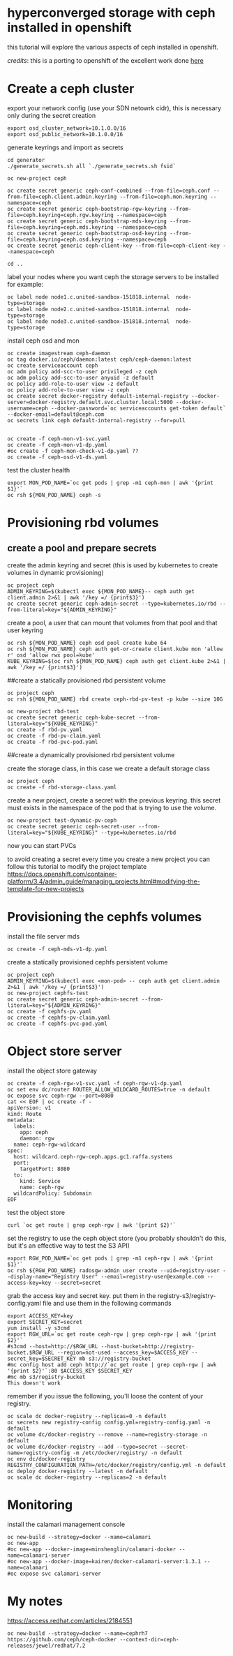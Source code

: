# hyperconverged storage with ceph installed in openshift
this tutorial will explore the various aspects of ceph installed in openshift.

*credits*:  this is a porting to openshift of the excellent work done [here](https://github.com/ceph/ceph-docker)


# Create a ceph cluster

export your network config (use your SDN netowrk cidr), this is necessary only during the secret creation
```
export osd_cluster_network=10.1.0.0/16
export osd_public_network=10.1.0.0/16
```

generate keyrings and import as secrets
```
cd generator
./generate_secrets.sh all `./generate_secrets.sh fsid`

oc new-project ceph

oc create secret generic ceph-conf-combined --from-file=ceph.conf --from-file=ceph.client.admin.keyring --from-file=ceph.mon.keyring --namespace=ceph
oc create secret generic ceph-bootstrap-rgw-keyring --from-file=ceph.keyring=ceph.rgw.keyring --namespace=ceph
oc create secret generic ceph-bootstrap-mds-keyring --from-file=ceph.keyring=ceph.mds.keyring --namespace=ceph
oc create secret generic ceph-bootstrap-osd-keyring --from-file=ceph.keyring=ceph.osd.keyring --namespace=ceph
oc create secret generic ceph-client-key --from-file=ceph-client-key --namespace=ceph

cd ..
```
label your nodes where you want ceph the storage servers to be installed for example:
```
oc label node node1.c.united-sandbox-151818.internal  node-type=storage
oc label node node2.c.united-sandbox-151818.internal  node-type=storage
oc label node node3.c.united-sandbox-151818.internal  node-type=storage
```
install ceph osd and mon
```
oc create imagestream ceph-daemon
oc tag docker.io/ceph/daemon:latest ceph/ceph-daemon:latest
oc create serviceaccount ceph
oc adm policy add-scc-to-user privileged -z ceph
oc adm policy add-scc-to-user anyuid -z default
oc policy add-role-to-user view -z default
oc policy add-role-to-user view -z ceph
oc create secret docker-registry default-internal-registry --docker-server=docker-registry.default.svc.cluster.local:5000 --docker-username=ceph --docker-password=`oc serviceaccounts get-token default` --docker-email=default@ceph.com
oc secrets link ceph default-internal-registry --for=pull


oc create -f ceph-mon-v1-svc.yaml
oc create -f ceph-mon-v1-dp.yaml
#oc create -f ceph-mon-check-v1-dp.yaml ??
oc create -f ceph-osd-v1-ds.yaml
```
test the cluster health
```
export MON_POD_NAME=`oc get pods | grep -m1 ceph-mon | awk '{print $1}'`
oc rsh ${MON_POD_NAME} ceph -s
```
# Provisioning rbd volumes

## create a pool and prepare secrets

create the admin keyring and secret (this is used by kubernetes to create volumes in dynamic provisioning)
```
oc project ceph
ADMIN_KEYRING=$(kubectl exec ${MON_POD_NAME}-- ceph auth get client.admin 2>&1 | awk '/key =/ {print$3}')
oc create secret generic ceph-admin-secret --type=kubernetes.io/rbd --from-literal=key="${ADMIN_KEYRING}"
```
create a pool, a user that can mount that volumes from that pool and that user keyring
```
oc rsh ${MON_POD_NAME} ceph osd pool create kube 64
oc rsh ${MON_POD_NAME} ceph auth get-or-create client.kube mon 'allow r' osd 'allow rwx pool=kube'
KUBE_KEYRING=$(oc rsh ${MON_POD_NAME} ceph auth get client.kube 2>&1 | awk '/key =/ {print$3}')

```

##create a statically provisioned rbd persistent volume
```
oc project ceph
oc rsh ${MON_POD_NAME} rbd create ceph-rbd-pv-test -p kube --size 10G

oc new-project rbd-test
oc create secret generic ceph-kube-secret --from-literal=key="${KUBE_KEYRING}"
oc create -f rbd-pv.yaml
oc create -f rbd-pv-claim.yaml
oc create -f rbd-pvc-pod.yaml
```
##create a dynamically provisioned rbd persistent volume

create the storage class, in this case we create a default storage class
```
oc project ceph
oc create -f rbd-storage-class.yaml
```
create a new project, create a secret with the previous keyring. this secret must exists in the namespace of the pod that is trying to use the volume.
```
oc new-project test-dynamic-pv-ceph
oc create secret generic ceph-secret-user --from-literal=key="${KUBE_KEYRING}" --type=kubernetes.io/rbd

```
now you can start PVCs

to avoid creating a secret every time you create a new project you can follow this tutorial to modify the project template https://docs.openshift.com/container-platform/3.4/admin_guide/managing_projects.html#modifying-the-template-for-new-projects



# Provisioning the cephfs volumes

install the file server mds
```
oc create -f ceph-mds-v1-dp.yaml
```
create a statically provisioned cephfs persistent volume
```
oc project ceph
ADMIN_KEYRING=$(kubectl exec <mon-pod> -- ceph auth get client.admin 2>&1 | awk '/key =/ {print$3}')
oc new-project cephfs-test
oc create secret generic ceph-admin-secret --from-literal=key="${ADMIN_KEYRING}"
oc create -f cephfs-pv.yaml
oc create -f cephfs-pv-claim.yaml
oc create -f cephfs-pvc-pod.yaml
```

# Object store server

install the object store gateway
```
oc create -f ceph-rgw-v1-svc.yaml -f ceph-rgw-v1-dp.yaml
oc set env dc/router ROUTER_ALLOW_WILDCARD_ROUTES=true -n default
oc expose svc ceph-rgw --port=8080
cat << EOF | oc create -f -
apiVersion: v1
kind: Route
metadata:
  labels:
    app: ceph
    daemon: rgw
  name: ceph-rgw-wildcard
spec:
  host: wildcard.ceph-rgw-ceph.apps.gc1.raffa.systems
  port:
    targetPort: 8080
  to:
    kind: Service
    name: ceph-rgw
  wildcardPolicy: Subdomain
EOF

```
test the object store
```
curl `oc get route | grep ceph-rgw | awk '{print $2}'`
```

set the registry to use the ceph object store (you probably shouldn't do this, but it's an effective way to test the S3 API)
```
export RGW_POD_NAME=`oc get pods | grep -m1 ceph-rgw | awk '{print $1}'`
oc rsh ${RGW_POD_NAME} radosgw-admin user create --uid=registry-user --display-name="Registry User" --email=registry-user@example.com --access-key=key --secret=secret
```
grab the access key and secret key. put them in the registry-s3/registry-config.yaml file and use them in the following commands
```
export ACCESS_KEY=key
export SECRET_KEY=secret
yum install -y s3cmd
export RGW_URL=`oc get route ceph-rgw | grep ceph-rgw | awk '{print $2}'`
#s3cmd --host=http://$RGW_URL --host-bucket=http://registry-bucket.$RGW_URL --region=not-used --access_key=$ACCESS_KEY --secret_key=$SECRET_KEY mb s3://registry-bucket
#mc config host add ceph http://`oc get route | grep ceph-rgw | awk '{print $2}'`:80 $ACCESS_KEY $SECRET_KEY
#mc mb s3/registry-bucket
This doesn't work
```
remember if you issue the following, you'll loose the content of your registry.
```
oc scale dc docker-registry --replicas=0 -n default
oc secrets new registry-config config.yml=registry-config.yaml -n default
oc volume dc/docker-registry --remove --name=registry-storage -n default
oc volume dc/docker-registry --add --type=secret --secret-name=registry-config -m /etc/docker/registry/ -n default
oc env dc/docker-registry REGISTRY_CONFIGURATION_PATH=/etc/docker/registry/config.yml -n default
oc deploy docker-registry --latest -n default
oc scale dc docker-registry --replicas=2 -n default
```

# Monitoring
install the calamari management console
```
oc new-build --strategy=docker --name=calamari
oc new-app
#oc new-app --docker-image=minshenglin/calamari-docker --name=calamari-server
#oc new-app --docker-image=kairen/docker-calamari-server:1.3.1 --name=calamari
#oc expose svc calamari-server
```

# My  notes

https://access.redhat.com/articles/2184551

```
oc new-build --strategy=docker --name=cephrh7 https://github.com/ceph/ceph-docker --context-dir=ceph-releases/jewel/redhat/7.2
```

